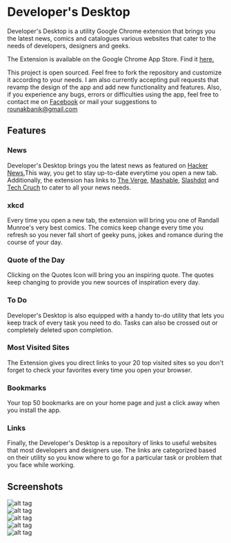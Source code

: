 <h1>Developer's Desktop</h1>

<p>Developer's Desktop is a utility Google Chrome extension that brings you the latest news, comics
	and catalogues various websites that cater to the needs of developers, designers and geeks.</p>

<p>The Extension is available on the Google Chrome App Store. Find it <a href="#">here.</a></p>

<p>This project is open sourced. Feel free to fork the repository and customize it according to your needs. I am
also currently accepting pull requests that revamp the design of the app and add new functionality and features. Also,
if you experience any bugs, errors or difficulties using the app, feel free to contact me on <a href="https://www.facebook.com/rounak.banik">Facebook</a> or mail your suggestions to <a href="mailto:rounakbanik@gmail.com">rounakbanik@gmail.com</a></p>

<h2>Features</h2>

<h3>News</h3>
<p>Developer's Desktop brings you the latest news as featured on <a href="https://news.ycombinator.com">Hacker News.</a>This way, you get to stay up-to-date everytime you open a new tab. Additionally, the extension has links to <a href="http://www.theverge.com/">The Verge</a>, <a href="http://mashable.com/">Mashable</a>, <a href="http://slashdot.org/">Slashdot</a> and <a href="https://techcrunch.com/">Tech Cruch</a> to cater to all your news needs.</p>

<h3>xkcd</h3>
<p>Every time you open a new tab, the extension will bring you one of Randall Munroe's very best comics. The comics keep change every time you refresh so you never fall short of geeky puns, jokes and romance during the course of your day. </p>

<h3>Quote of the Day</h3>
<p>Clicking on the Quotes Icon will bring you an inspiring quote. The quotes keep changing to provide you new sources of inspiration every day.</p>

<h3>To Do</h3>
<p>Developer's Desktop is also equipped with a handy to-do utility that lets you keep track of every task you need to do. Tasks can also be crossed out or completely deleted upon completion.</p>

<h3>Most Visited Sites</h3>
<p>The Extension gives you direct links to your 20 top visited sites so you don't forget to check your favorites every time you open your browser.</p>

<h3>Bookmarks</h3>
<p>Your top 50 bookmarks are on your home page and just a click away when you install the app.</p>

<h3>Links</h3>
<p>Finally, the Developer's Desktop is a repository of links to useful websites that most developers and designers use. The links are categorized based on their utility so you know where to go for a particular task or problem that you face while working.</p>

<h2>Screenshots</h2>

![alt tag](https://github.com/rounakbanik/devdesk/blob/master/screenshots/1.png)
<br>
![alt tag](https://github.com/rounakbanik/devdesk/blob/master/screenshots/2.png)
<br>
![alt tag](https://github.com/rounakbanik/devdesk/blob/master/screenshots/3.png)
<br>
![alt tag](https://github.com/rounakbanik/devdesk/blob/master/screenshots/4.png)
<br>
![alt tag](https://github.com/rounakbanik/devdesk/blob/master/screenshots/5.png)